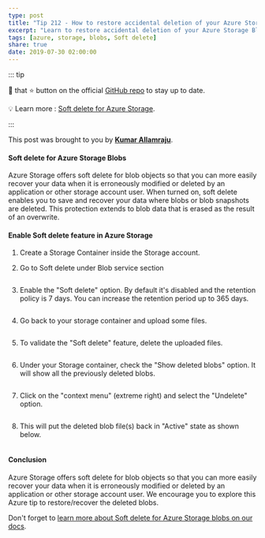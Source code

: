 ```yaml
---
type: post
title: "Tip 212 - How to restore accidental deletion of your Azure Storage Blobs"
excerpt: "Learn to restore accidental deletion of your Azure Storage Blobs"
tags: [azure, storage, blobs, Soft delete]
share: true
date: 2019-07-30 02:00:00
---
```



::: tip

:punch: that :star: button on the official [GitHub repo](https://github.com/Microsoft/AzureTipsAndTricks/) to stay up to date.

:bulb: Learn more : [Soft delete for Azure Storage](https://azure.microsoft.com/en-us/blog/soft-delete-for-azure-storage-blobs-ga?WT.mc_id=docs-azuredevtips-micrum). 

:::

This post was brought to you by **[Kumar Allamraju](https://twitter.com/kumarallamraju)**. 

#### Soft delete for Azure Storage Blobs
 
Azure Storage offers soft delete for blob objects so that you can more easily recover your data when it is erroneously modified or deleted by an application or other storage account user. When turned on, soft delete enables you to save and recover your data where blobs or blob snapshots are deleted. This protection extends to blob data that is erased as the result of an overwrite.

#### Enable Soft delete feature in Azure Storage

1. Create a Storage Container inside the Storage account.

2. Go to Soft delete under Blob service section

<img :src="$withBase('/files/sd-1.jpg')">

3. Enable the "Soft delete" option. By default it's disabled and the retention policy is 7 days. You can increase the retention period up to 365 days.

<img :src="$withBase('/files/sd1.jpg')">

4. Go back to your storage container and upload some files.

<img :src="$withBase('/files/sd2.jpg')">

5. To validate the "Soft delete" feature, delete the uploaded files.

<img :src="$withBase('/files/sd3.jpg')">

6. Under your Storage container, check the "Show deleted blobs" option. It will show all the previously deleted blobs.

<img :src="$withBase('/files/sd4.jpg')">

7. Click on the "context menu" (extreme right) and select the "Undelete" option.

<img :src="$withBase('/files/sd5.jpg')">

8. This will put the deleted blob file(s) back in "Active" state as shown below.

<img :src="$withBase('/files/sd6.jpg')">

#### Conclusion

Azure Storage offers soft delete for blob objects so that you can more easily recover your data when it is erroneously modified or deleted by an application or other storage account user. We encourage you to explore this Azure tip to restore/recover the deleted blobs.

Don't forget to [learn more about Soft delete for Azure Storage blobs on our docs](https://docs.microsoft.com/en-us/azure/storage/blobs/storage-blob-soft-delete?WT.mc_id=docs-azuredevtips-micrum).





